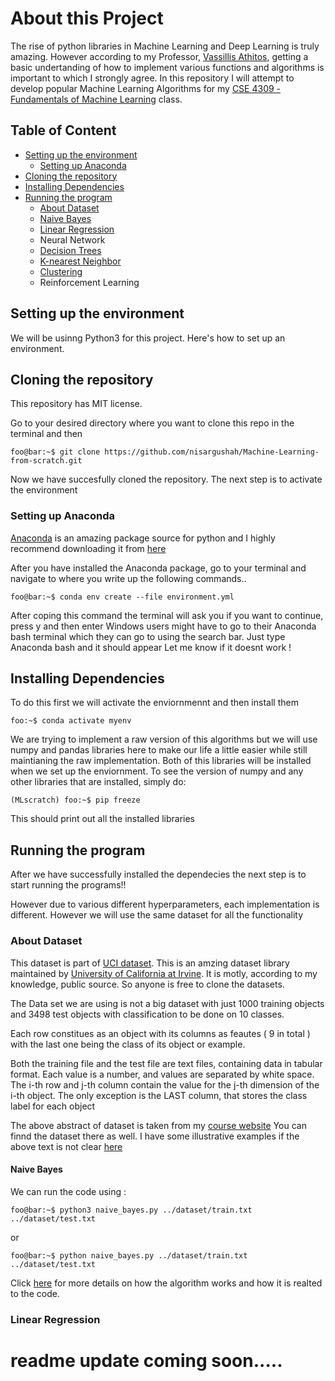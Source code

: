 # About this Project 
The rise of python libraries in Machine Learning and Deep Learning is truly amazing. However according to my Professor, [Vassillis Athitos](http://vlm1.uta.edu/~athitsos/), getting a basic 
undertanding of how to implement various functions and algorithms is important to which I strongly agree. In this repository I will attempt to develop popular 
Machine Learning Algorithms for my [CSE 4309 - Fundamentals of Machine Learning](http://vlm1.uta.edu/~athitsos/courses/cse4309_fall2020/assignments/) class.

## Table of Content

* [Setting up the environment](#setting-up-the-environment)
  * [Setting up Anaconda](#setting-up-anaconda)
* [Cloning the repository](#cloning-the-repository)
* [Installing Dependencies](#installing-dependencies)
* [Running the program](#running-the-program)
  * [About Dataset](#about-dataset)
  * [Naive Bayes](#naive-bayes)
  * [Linear Regression](#linear-regression)
  * Neural Network
  * [Decision Trees](#decision-trees)
  * [K-nearest Neighbor](#k-nearest-neighbor)
  * [Clustering](#clustering)
  * Reinforcement Learning
 

## Setting up the environment

We will be usinng Python3 for this project. Here's how to set up an environment. 


## Cloning the repository

This repository has MIT license. 

Go to your desired directory where you want to clone this repo in the terminal and then 

```console
foo@bar:~$ git clone https://github.com/nisargushah/Machine-Learning-from-scratch.git
```

Now we have succesfully cloned the repository. The next step is to activate the environment

### Setting up Anaconda

[Anaconda](https://www.anaconda.com/) is an amazing package source for python and I highly recommend downloading it from [here](https://www.anaconda.com/products/individual)


After you have installed the Anaconda package, go to your terminal and navigate to where you 
write up the following commands..
```console
foo@bar:~$ conda env create --file environment.yml
```
After coping this command the terminal will ask you if you want to continue, press y and then enter
Windows users might have to go to their Anaconda bash terminal which they can go to using the search bar. Just type Anaconda bash and it should appear
Let me know if it doesnt work !



## Installing Dependencies

To do this first we will activate the enviornmennt and then install them 

```console
foo:~$ conda activate myenv
```

We are trying to implement a raw version of this algorithms but we will use numpy and pandas libraries here to make our life a little easier while still maintianing the raw implementation. Both of this libraries will be installed when we set up the enviornment. To see the version of numpy and any other libraries that are installed, simply do: 

```console
(MLscratch) foo:~$ pip freeze
```

This should print out all the installed libraries


## Running the program

After we have successfully installed the dependecies the next step is to start running the programs!!

However due to various different hyperparameters, each implementation is different. However we will use the same dataset for all the functionality 

### About Dataset

This dataset is part of [UCI dataset](https://archive.ics.uci.edu/ml/datasets.php). This is an amzing dataset library maintained by 
[University of California at Irvine](https://uci.edu/). It is motly, according to my knowledge, public source. So anyone is free to clone the datasets. 

The Data set we are using is not a big dataset with just 1000 training objects and 3498 test objects with classification to be done on 10 classes.

Each row constitues as an object with its columns as feautes ( 9 in total ) with the last one being the class of its object or example. 

Both the training file and the test file are text files, containing data in tabular format. Each value is a number, and values are separated by white space. 
The i-th row and j-th column contain the value for the j-th dimension of the i-th object. The only exception is the LAST column, that stores the class label 
for each object

The above abstract of dataset is taken from my [course website](http://vlm1.uta.edu/~athitsos/courses/cse4309_fall2020/assignments/uci_datasets/dataset_description.html)
You can finnd the dataset there as well. I have some illustrative examples if the above text is not clear [here](https://github.com/nisargushah/Machine-Learning-from-scratch/blob/master/dataset/READme.md)


#### Naive Bayes
We can run the code using : 
```console
foo@bar:~$ python3 naive_bayes.py ../dataset/train.txt ../dataset/test.txt
```
or
```console
foo@bar:~$ python naive_bayes.py ../dataset/train.txt ../dataset/test.txt
```

Click [here](https://github.com/nisargushah/Machine-Learning-from-scratch/tree/master/Naive%20bayes%20classifier) for more details on how the algorithm works and how it is realted to the code.

### Linear Regression

# readme update coming soon.....
